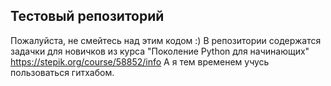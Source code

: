 ## Тестовый репозиторий
Пожалуйста, не смейтесь над этим кодом :)
В репозитории содержатся задачки для новичков из курса
"Поколение Python для начинающих" https://stepik.org/course/58852/info
А я тем временем учусь пользоваться гитхабом.